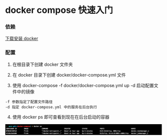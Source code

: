 # docker compose 快速入门

### 依赖
[下载安装 docker](https://docs.docker.com/get-docker/)

### 配置
1. 在根目录下创建 docker 文件夹

2. 在 docker 目录下创建 docker/docker-compose.yml 文件

3. 使用 docker-compose -f docker/docker-compose.yml up -d 启动配置文件中的镜像
```
-f 参数指定了配置文件路径
-d 指定 docker-compose.yml 中的服务在后台执行
```

4. 使用 docker ps 即可查看到现在在后台启动的容器

![image](picture/docker/docker-ps.png)


